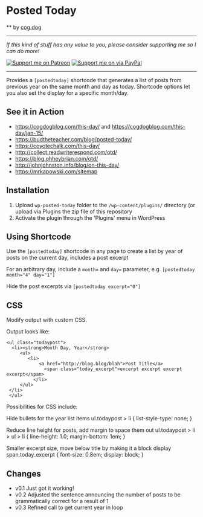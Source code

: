# Posted Today
** by [cog.dog](https://cog.dog)

-----
*If this kind of stuff has any value to you, please consider supporting me so I can do more!*

[![Support me on Patreon](http://cogdog.github.io/images/badge-patreon.png)](https://patreon.com/cogdog) [![Support me on via PayPal](http://cogdog.github.io/images/badge-paypal.png)](https://paypal.me/cogdog)

----- 

Provides a `[postedtoday]` shortcode that generates a list of posts from previous year on the same month and day as today. Shortcode options let you also set the display for a specific month/day.


## See it in Action

* https://cogdogblog.com/this-day/ and https://cogdogblog.com/this-day/jan-15/
* https://budtheteacher.com/blog/posted-today/
* https://coyotechalk.com/this-day/
* http://collect.readwriterespond.com/otd/
* https://blog.ohheybrian.com/otd/
* http://johnjohnston.info/blog/on-this-day/
* https://mrkapowski.com/sitemap


## Installation

1. Upload `wp-posted-today` folder to the `/wp-content/plugins/` directory (or upload via Plugins the zip file of this repository
2. Activate the plugin through the 'Plugins' menu in WordPress

## Using Shortcode
Use the `[postedtoday]` shortcode  in any page to create a list by year of posts on the current day, includes a post excerpt

For an arbitrary  day, include a `month=` and `day=` parameter, e.g. `[postedtoday month="4" day="1"]`

Hide the post excerpts via `[postedtoday excerpt="0"]`

## CSS 

Modify output with custom CSS.

Output looks like:

    <ul class="todaypost">
   	  <li><strong>Month Day, Year</strong>
   		 <ul>
   			<li>
   			    <a href="http://blog.blog/blah">Post Title</a> 
   			      <span class="today_excerpt">excerpt excerpt excerpt excerpt</span>
   			  </li>
   		 </ul>
   	 </li>
   	 </ul>

Possibilities for CSS include:

Hide bullets for the year list items
     ul.todaypost > li {
        list-style-type: none;
     }

Reduce line height for posts, add margin to space them out
     ul.todaypost > li > ul > li {
         line-height: 1.0;
         margin-bottom: 1em;
     }

Smaller excerpt size, move below title by making it a block display
    span.today_excerpt {
       font-size: 0.8em;
       display: block;
     }


## Changes

* v0.1 Just got it working!
* v0.2 Adjusted the sentence announcing the number of posts to be grammatically correct for a result of 1
* v0.3 Refined call to get current year in loop





